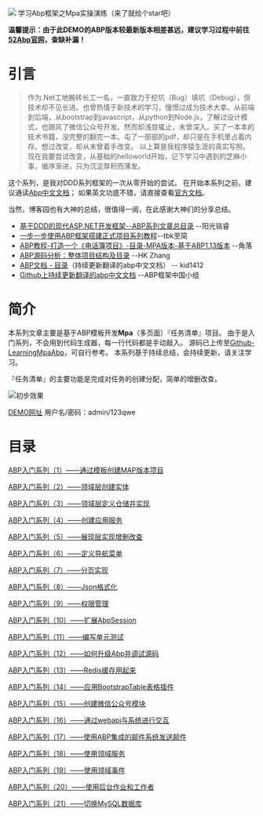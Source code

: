 

![](https://ysjshengjie.visualstudio.com/_apis/public/build/definitions/26a7829d-65be-4f99-95e3-349fd7f11559/5/badge)
学习Abp框架之Mpa实操演练（来了就给个star吧）

**温馨提示：由于此DEMO的ABP版本较最新版本相差甚远，建议学习过程中前往[52Abp官网](https://www.52abp.com/)，查缺补漏！**

# 引言
>作为.Net工地搬砖长工一名，一直致力于挖坑（Bug）填坑（Debug），但技术却不见长进。也曾热情于新技术的学习，憧憬过成为技术大拿。从前端到后端，从bootstrap到javascript，从python到Node.js，了解过设计模式，也跟风了微信公众号开发。然而却浅尝辄止，未曾深入。买了一本本的技术书籍，没完整的翻完一本。屯了一部部的pdf，却只是在手机里占着内存。想过改变，却从未曾着手改变。
以上算是我程序猿生涯的真实写照。
现在我要尝试改变，从基础的helloworld开始，记下学习中遇到的芝麻小事，循序渐进，只为沉淀厚积而薄发。

这个系列，是我对DDD系列框架的一次从零开始的尝试。
在开始本系列之前，建议通读[Abp中文文档](https://www.gitbook.com/book/darkcraft/abpdocument2chinese/details)；
如果英文功底不错，请直接查看[官方文档](http://www.aspnetboilerplate.com/Pages/Documents)。

当然，博客园也有大神的总结，很值得一阅，在此感谢大神们的分享总结。
* [基于DDD的现代ASP.NET开发框架--ABP系列文章总目录](http://www.cnblogs.com/mienreal/p/4528470.html) --阳光铭睿
* [一步一步使用ABP框架搭建正式项目系列教程](http://www.cnblogs.com/farb/p/ABPPracticeContent.html)--tbk至简
* [ABP教程-打造一个《电话簿项目》-目录-MPA版本-基于ABP1.13版本](http://www.cnblogs.com/wer-ltm/p/5776069.html) --角落
* [ABP源码分析：整体项目结构及目录](http://www.cnblogs.com/1zhk/p/5268054.html) --HK Zhang
* [ABP文档 - 目录](http://www.cnblogs.com/kid1412/p/5971838.html)（持续更新翻译的abp中文文档） -- kid1412
* [Github上持续更新翻译的abp中文文档](https://github.com/ABPFrameWorkGroup/AbpDocument2Chinese) --ABP框架中国小组


# 简介

本系列文章主要是基于ABP模板开发**Mpa**（多页面）『任务清单』项目。
由于是入门系列，不会用到代码生成器，每一行代码都是手动敲入。
源码已上传至[Github-LearningMpaAbp](https://github.com/yanshengjie/LearningMpaAbp)，可自行参考。
本系列基于持续总结，会持续更新，请关注学习。
 
『任务清单』的主要功能是完成对任务的创建分配，简单的增删改查。

![初步效果](http://upload-images.jianshu.io/upload_images/2799767-eaa7973e2d8434b2.png?imageMogr2/auto-orient/strip%7CimageView2/2/w/1240)

[DEMO网址](http://shengjie.azurewebsites.net/)
用户名/密码：admin/123qwe

# 目录

[ABP入门系列（1）——通过模板创建MAP版本项目](http://www.jianshu.com/p/a1b5334c5805)

[ABP入门系列（2）——领域层创建实体](http://www.jianshu.com/p/fde465ae599d)

[ABP入门系列（3）——领域层定义仓储并实现](http://www.jianshu.com/p/6e90a94aeba4)

[ABP入门系列（4）——创建应用服务](http://www.jianshu.com/p/da69ca7b27c6)

[ABP入门系列（5）——展现层实现增删改查](http://www.jianshu.com/p/620c20fa511b)

[ABP入门系列（6）——定义导航菜单](http://www.jianshu.com/p/24e6f6e8dbdb)

[ABP入门系列（7）——分页实现](http://www.jianshu.com/p/19b666a4b8b1)

[ABP入门系列（8）——Json格式化](http://www.jianshu.com/p/27691ee13851)

[ABP入门系列（9）——权限管理](http://www.jianshu.com/p/870938be9ec2)

[ABP入门系列（10）——扩展AbpSession](http://www.jianshu.com/p/930c10287e2a)

[ABP入门系列（11）——编写单元测试](http://www.jianshu.com/p/4876599247d5)

[ABP入门系列（12）——如何升级Abp并调试源码](http://www.jianshu.com/p/ae4fb0c7493d)

[ABP入门系列（13）——Redis缓存用起来](http://www.jianshu.com/p/241793caa328)

[ABP入门系列（14）——应用BootstrapTable表格插件](http://www.jianshu.com/p/8ad141c30235)

[ABP入门系列（15）——创建微信公众号模块](http://www.jianshu.com/p/1e6efd9be629)

[ABP入门系列（16）——通过webapi与系统进行交互](http://www.jianshu.com/p/d14733432dc2)

[ABP入门系列（17）——使用ABP集成的邮件系统发送邮件](http://www.jianshu.com/p/ea10c8168264)

[ABP入门系列（18）——使用领域服务](http://www.jianshu.com/p/d23fd27fb792)

[ABP入门系列（19）——使用领域事件](http://www.jianshu.com/p/cb468618d7b6)

[ABP入门系列（20）——使用后台作业和工作者](http://www.jianshu.com/p/d20027bd76d5)

[ABP入门系列（21）——切换MySQL数据库](http://www.jianshu.com/p/543e34da16a7)




